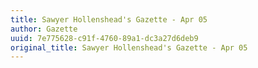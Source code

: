 ```yaml
---
title: Sawyer Hollenshead's Gazette - Apr 05
author: Gazette
uuid: 7e775628-c91f-4760-89a1-dc3a27d6deb9
original_title: Sawyer Hollenshead's Gazette - Apr 05
---
```



